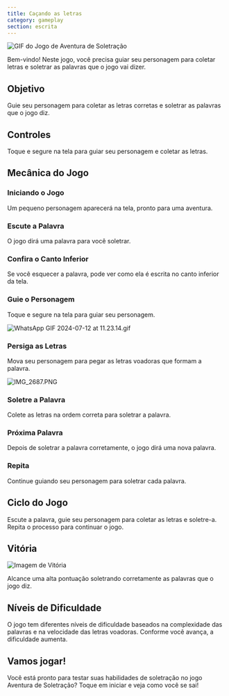 ```yaml
---
title: Caçando as letras
category: gameplay
section: escrita
---
```

![GIF do Jogo de Aventura de Soletração](https://help.studycat.com/hc/article_attachments/34964422592281)


Bem-vindo! Neste jogo, você precisa guiar seu personagem para coletar letras e soletrar as palavras que o jogo vai dizer.


## Objetivo


Guie seu personagem para coletar as letras corretas e soletrar as palavras que o jogo diz.


## Controles


Toque e segure na tela para guiar seu personagem e coletar as letras.


## Mecânica do Jogo


### Iniciando o Jogo


Um pequeno personagem aparecerá na tela, pronto para uma aventura.


### Escute a Palavra


O jogo dirá uma palavra para você soletrar.


### Confira o Canto Inferior


Se você esquecer a palavra, pode ver como ela é escrita no canto inferior da tela.


### Guie o Personagem


Toque e segure na tela para guiar seu personagem.


![WhatsApp GIF 2024-07-12 at 11.23.14.gif](https://help.studycat.com/hc/article_attachments/34964428229401)


### Persiga as Letras


Mova seu personagem para pegar as letras voadoras que formam a palavra.


![IMG_2687.PNG](https://help.studycat.com/hc/article_attachments/34824459449625)


### Soletre a Palavra


Colete as letras na ordem correta para soletrar a palavra.


### Próxima Palavra


Depois de soletrar a palavra corretamente, o jogo dirá uma nova palavra.


### Repita


Continue guiando seu personagem para soletrar cada palavra.


## Ciclo do Jogo


Escute a palavra, guie seu personagem para coletar as letras e soletre-a. Repita o processo para continuar o jogo.


## Vitória


![Imagem de Vitória](https://help.studycat.com/hc/article_attachments/34964428232601)


Alcance uma alta pontuação soletrando corretamente as palavras que o jogo diz.


## Níveis de Dificuldade


O jogo tem diferentes níveis de dificuldade baseados na complexidade das palavras e na velocidade das letras voadoras. Conforme você avança, a dificuldade aumenta.


## Vamos jogar!


Você está pronto para testar suas habilidades de soletração no jogo Aventura de Soletração? Toque em iniciar e veja como você se sai!